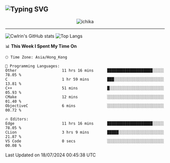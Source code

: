 ![Typing SVG](https://readme-typing-svg.demolab.com?font=Jost&size=24&pause=1000&color=7799EE&vCenter=true&multiline=true&random=false&width=435&height=100&lines=Hi+there;I'm+Sakurakouji+Nanaha;You+can+also+tell+me+Cwlrin%E2%98%86)
---
<p align="center">
  <img src="https://image.cwlrin.wiki/images/2024/06/17/Happy-Birthday2023---.png" alt="ichika" border="0" />
</p>

---
![Cwlrin's GitHub stats](https://github-readme-stats.vercel.app/api?username=cwlrin&show_icons=true&theme=buefy)
![Top Langs](https://github-readme-stats.vercel.app/api/top-langs/?username=cwlrin&layout=compact&hide=html,css)

<!--START_SECTION:waka-->
📊 **This Week I Spent My Time On** 

```text
🕑︎ Time Zone: Asia/Hong_Kong

💬 Programming Languages: 
Other                    11 hrs 16 mins      ████████████████████░░░░░   78.05 % 
C                        1 hr 59 mins        ███░░░░░░░░░░░░░░░░░░░░░░   13.81 % 
C++                      51 mins             █░░░░░░░░░░░░░░░░░░░░░░░░   05.93 % 
CMake                    12 mins             ░░░░░░░░░░░░░░░░░░░░░░░░░   01.40 % 
ObjectiveC               6 mins              ░░░░░░░░░░░░░░░░░░░░░░░░░   00.72 % 

🔥 Editors: 
Edge                     11 hrs 16 mins      ████████████████████░░░░░   78.05 % 
CLion                    3 hrs 9 mins        █████░░░░░░░░░░░░░░░░░░░░   21.87 % 
VS Code                  0 secs              ░░░░░░░░░░░░░░░░░░░░░░░░░   00.08 % 
```


 Last Updated on 18/07/2024 00:45:38 UTC
<!--END_SECTION:waka-->

